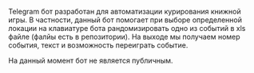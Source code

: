 Telegram бот разработан для автоматизации курирования книжной игры. 
В частности, данный бот помогает при выборе определенной локации на клавиатуре бота  рандомизировать одно из событий в xls файле (фалйы есть в репозитории). На выходе мы получаем номер события, текст и возможность переиграть событие.

На данный момент бот не является публичным.

